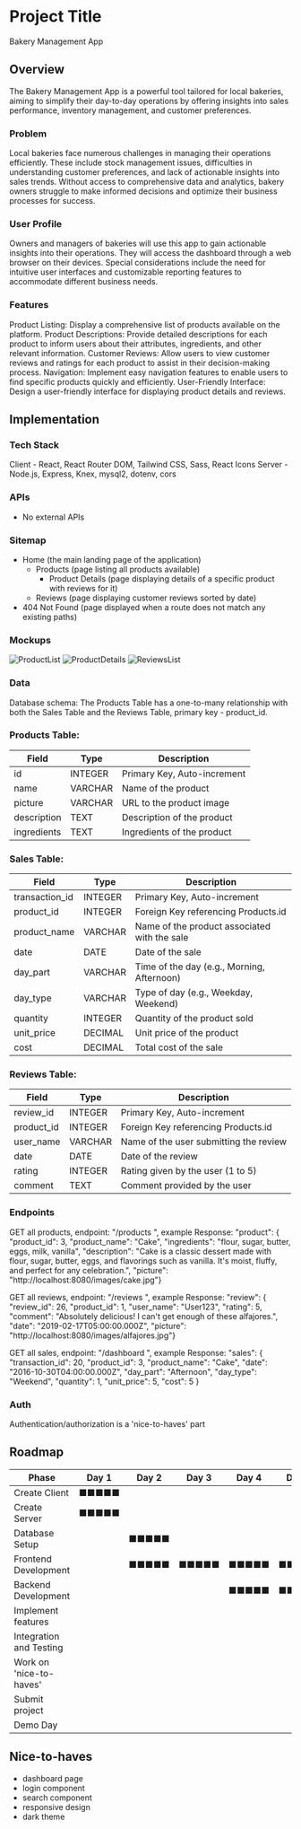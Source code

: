 # Project Title
Bakery Management App

## Overview

The Bakery Management App is a powerful tool tailored for local bakeries, aiming to simplify their day-to-day operations by offering insights into sales performance, inventory management, and customer preferences.

### Problem

Local bakeries face numerous challenges in managing their operations efficiently. These include stock management issues, difficulties in understanding customer preferences, and lack of actionable insights into sales trends. Without access to comprehensive data and analytics, bakery owners struggle to make informed decisions and optimize their business processes for success.

### User Profile

Owners and managers of bakeries will use this app to gain actionable insights into their operations. They will access the dashboard through a web browser on their devices. Special considerations include the need for intuitive user interfaces and customizable reporting features to accommodate different business needs.

### Features

Product Listing: Display a comprehensive list of products available on the platform.
Product Descriptions: Provide detailed descriptions for each product to inform users about their attributes, ingredients, and other relevant information.
Customer Reviews: Allow users to view customer reviews and ratings for each product to assist in their decision-making process.
Navigation: Implement easy navigation features to enable users to find specific products quickly and efficiently.
User-Friendly Interface: Design a user-friendly interface for displaying product details and reviews.


## Implementation

### Tech Stack

Client - React, React Router DOM, Tailwind CSS, Sass, React Icons
Server - Node.js, Express, Knex, mysql2, dotenv, cors


### APIs

- No external APIs

### Sitemap

- Home                     (the main landing page of the application)
  - Products               (page listing all products available)
    - Product Details      (page displaying details of a specific product with reviews for it)
  - Reviews                (page displaying customer reviews sorted by date)
- 404 Not Found            (page displayed when a route does not match any existing paths)

### Mockups

![ProductList](https://github.com/Anna-Karl/anna-karlova-dashboard-project/assets/product_list.png)
![ProductDetails](https://github.com/Anna-Karl/anna-karlova-dashboard-project/assets/product_details.png)
![ReviewsList](https://github.com/Anna-Karl/anna-karlova-dashboard-project/assets/reviews_list.png)

### Data

Database schema:
The Products Table has a one-to-many relationship with both the Sales Table and the Reviews Table, primary key - product_id.

### Products Table:
| Field         | Type    | Description                |
|---------------|---------|----------------------------|
| id            | INTEGER | Primary Key, Auto-increment|
| name          | VARCHAR | Name of the product        |
| picture       | VARCHAR | URL to the product image   |
| description   | TEXT    | Description of the product |
| ingredients   | TEXT    | Ingredients of the product |

### Sales Table:
| Field         | Type    | Description                                 |
|---------------|---------|---------------------------------------------|
| transaction_id| INTEGER | Primary Key, Auto-increment                 |
| product_id    | INTEGER | Foreign Key referencing Products.id         |
| product_name  | VARCHAR | Name of the product associated with the sale|
| date          | DATE    | Date of the sale                            |
| day_part      | VARCHAR | Time of the day (e.g., Morning, Afternoon)  |
| day_type      | VARCHAR | Type of day (e.g., Weekday, Weekend)        |
| quantity      | INTEGER | Quantity of the product sold                |
| unit_price    | DECIMAL | Unit price of the product                   |
| cost          | DECIMAL | Total cost of the sale                      |

### Reviews Table:
| Field         | Type    | Description                                |
|---------------|---------|--------------------------------------------|
| review_id     | INTEGER | Primary Key, Auto-increment                |
| product_id    | INTEGER | Foreign Key referencing Products.id        |
| user_name     | VARCHAR | Name of the user submitting the review     |
| date          | DATE    | Date of the review                         |
| rating        | INTEGER | Rating given by the user (1 to 5)          |
| comment       | TEXT    | Comment provided by the user               |

### Endpoints

GET all products, endpoint: "/products ", example Response:
"product": {
    "product_id": 3,
    "product_name": "Cake",
    "ingredients": "flour, sugar, butter, eggs, milk, vanilla",
    "description": "Cake is a classic dessert made with flour, sugar, butter, eggs, and flavorings such as vanilla. It's moist, fluffy, and perfect for any celebration.",
    "picture": "http://localhost:8080/images/cake.jpg"}

GET all reviews, endpoint: "/reviews ", example Response:
"review": {
    "review_id": 26,
    "product_id": 1,
    "user_name": "User123",
    "rating": 5,
    "comment": "Absolutely delicious! I can't get enough of these alfajores.",
    "date": "2019-02-17T05:00:00.000Z",
    "picture": "http://localhost:8080/images/alfajores.jpg"}

GET all sales, endpoint: "/dashboard ", example Response:
"sales": {
    "transaction_id": 20,
    "product_id": 3,
    "product_name": "Cake",
    "date": "2016-10-30T04:00:00.000Z",
    "day_part": "Afternoon",
    "day_type": "Weekend",
    "quantity": 1,
    "unit_price": 5,
    "cost": 5
  }

### Auth

Authentication/authorization is a 'nice-to-haves' part 

## Roadmap

| Phase                    | Day 1 | Day 2 | Day 3 | Day 4 | Day 5 | Day 6 | Day 7 | Day 8 | Day 9 | Day 10 | Day 11 |
|--------------------------|-------|-------|-------|-------|-------|-------|-------|-------|-------|--------|--------|
| Create Client            | ■■■■■ |       |       |       |       |       |       |       |       |        |        |
| Create Server            | ■■■■■ |       |       |       |       |       |       |       |       |        |        |
| Database Setup           |       | ■■■■■ |       |       |       |       |       |       |       |        |        |
| Frontend Development     |       | ■■■■■ | ■■■■■ | ■■■■■ | ■■■■■ |       |       |       |       |        |        |
| Backend Development      |       |       |       | ■■■■■ | ■■■■■ | ■■■■■ |       |       |       |        |        |
| Implement features       |       |       |       |       |       | ■■■■■ | ■■■■■ | ■■■■■ |       |        |        |
| Integration and Testing  |       |       |       |       |       |       |       |       | ■■■■■ |        |        |
| Work on  'nice-to-haves' |       |       |       |       |       |       |       |       | ■■■■■ | ■■■■■■ |        |
| Submit project           |       |       |       |       |       |       |       |       |       | ■■■■■■ |        |
| Demo Day                 |       |       |       |       |       |       |       |       |       |        | ■■■■■■ |


## Nice-to-haves

- dashboard page
- login component
- search component
- responsive design
- dark theme


